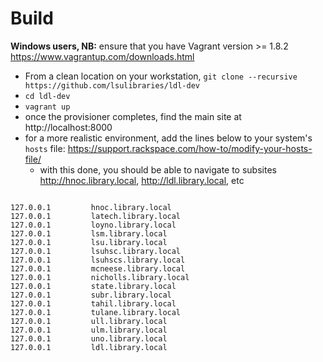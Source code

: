 # Build

__Windows users, NB:__ ensure that you have Vagrant version >= 1.8.2 https://www.vagrantup.com/downloads.html

* From a clean location on your workstation, `git clone --recursive https://github.com/lsulibraries/ldl-dev`
* `cd ldl-dev`
* `vagrant up`
* once the provisioner completes, find the main site at http://localhost:8000
* for a more realistic environment, add the lines below to your system's `hosts` file: https://support.rackspace.com/how-to/modify-your-hosts-file/
  * with this done, you should be able to navigate to subsites http://hnoc.library.local, http://ldl.library.local, etc


~~~

127.0.0.1         hnoc.library.local
127.0.0.1         latech.library.local
127.0.0.1         loyno.library.local
127.0.0.1         lsm.library.local
127.0.0.1         lsu.library.local
127.0.0.1         lsuhsc.library.local
127.0.0.1         lsuhscs.library.local
127.0.0.1         mcneese.library.local
127.0.0.1         nicholls.library.local
127.0.0.1         state.library.local
127.0.0.1         subr.library.local
127.0.0.1         tahil.library.local
127.0.0.1         tulane.library.local
127.0.0.1         ull.library.local
127.0.0.1         ulm.library.local
127.0.0.1         uno.library.local
127.0.0.1         ldl.library.local

~~~